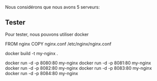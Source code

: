 Nous considérons que nous avons 5 serveurs:


## Tester
Pour tester, nous pouvons utiliser docker

FROM nginx
COPY nginx.conf /etc/nginx/nginx.conf

docker build -t my-nginx .

docker run -d -p 8080:80 my-nginx
docker run -d -p 8081:80 my-nginx
docker run -d -p 8082:80 my-nginx
docker run -d -p 8083:80 my-nginx
docker run -d -p 8084:80 my-nginx

